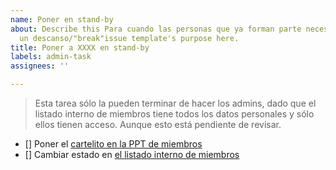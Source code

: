 ```yaml
---
name: Poner en stand-by
about: Describe this Para cuando las personas que ya forman parte necesitan tomar
  un descanso/"break"issue template's purpose here.
title: Poner a XXXX en stand-by
labels: admin-task
assignees: ''

---
```


> Esta tarea sólo la pueden terminar de hacer los admins, dado que el listado interno de miembros tiene todos los datos personales y sólo ellos tienen acceso. Aunque esto está pendiente de revisar.

- [] Poner el [cartelito en la PPT de miembros](https://docs.google.com/presentation/d/1ResYtqrRDQIEJwsloYyW5NH1FRQJIwSqAJeuplY3bno/edit?slide=id.g2f0ccb4d3cb_2_16#slide=id.g2f0ccb4d3cb_2_16)
-  [] Cambiar estado en [el listado interno de miembros](https://docs.google.com/spreadsheets/d/1NS93aLVwHmqIBATQ5TbEQWFtznG7DcZWEOgdLNvkpD4/edit?gid=53785901#gid=53785901)
